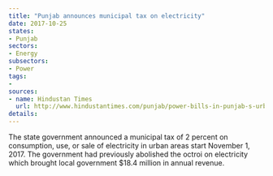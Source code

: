 ```yaml
---
title: "Punjab announces municipal tax on electricity"
date: 2017-10-25
states:
- Punjab
sectors:
- Energy
subsectors:
- Power
tags:
- 
sources:
- name: Hindustan Times
  url: http://www.hindustantimes.com/punjab/power-bills-in-punjab-s-urban-areas-to-go-up-by-2/story-qb4nmuY4GTb24KKc43vMsJ.html
details:
---
```


The state government announced a municipal tax of 2 percent on consumption, use, or sale of electricity in urban areas start November 1, 2017. The government had previously abolished the octroi on electricity which brought local government $18.4 million in annual revenue. 
